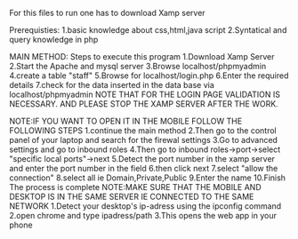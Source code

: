 For this files to run one has to download Xamp server




Prerequisties:
1.basic knowledge about css,html,java script
2.Syntatical and query knowledge in php

MAIN METHOD:
Steps to execute this program
1.Download Xamp Server
2.Start the Apache and mysql server
3.Browse localhost/phpmyadmin
4.create a table "staff"
5.Browse for localhost/login.php
6.Enter the required details
7.check for the data inserted in the data base via localhost/phpmyadmin
NOTE THAT FOR THE LOGIN PAGE VALIDATION IS NECESSARY. AND PLEASE STOP THE XAMP SERVER AFTER THE WORK.


NOTE:IF YOU WANT TO OPEN IT IN THE MOBILE FOLLOW THE FOLLOWING STEPS
1.continue the main method
2.Then go to the control panel of your laptop and search for the firewal settings
3.Go to advanced settings and go to inbound roles
4.Then go to inbound roles->port->select "specific local ports"->next
5.Detect the port number in the xamp server and enter the port  number in the field
6.then click next
7.select "allow the connection"
8.select all ie Domain,Private,Public
9.Enter the name
10.Finish
      The process is complete
 NOTE:MAKE SURE THAT THE MOBILE AND DESKTOP IS IN THE SAME SERVER IE CONNECTED TO THE SAME NETWORK
 1.Detect your desktop's ip-adress using the ipconfig command
 2.open chrome and type ipadress/path
 3.This opens the web app in your phone

